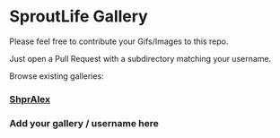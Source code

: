 # SproutLife Gallery

Please feel free to contribute your Gifs/Images to this repo.

Just open a Pull Request with a subdirectory matching your username.

Browse existing galleries:
### [ShprAlex](https://github.com/ShprAlex/SproutLife-Gallery/blob/master/ShprAlex/README.md)

### Add your gallery / username here
